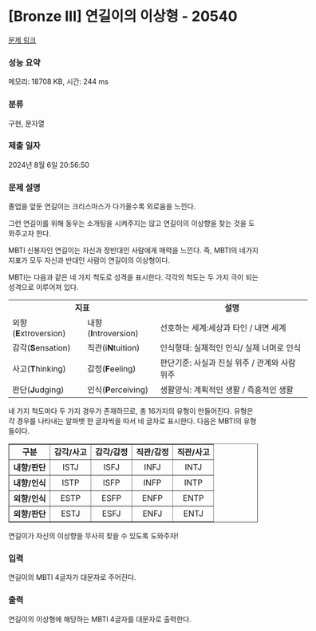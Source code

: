 # [Bronze III] 연길이의 이상형 - 20540 

[문제 링크](https://www.acmicpc.net/problem/20540) 

### 성능 요약

메모리: 18708 KB, 시간: 244 ms

### 분류

구현, 문자열

### 제출 일자

2024년 8월 6일 20:56:50

### 문제 설명

<p>졸업을 앞둔 연길이는 크리스마스가 다가올수록 외로움을 느낀다.</p>

<p>그런 연길이를 위해 동우는 소개팅을 시켜주지는 않고 연길이의 이상향을 찾는 것을 도와주고자 한다.</p>

<p>MBTI 신봉자인 연길이는 자신과 정반대인 사람에게 매력을 느낀다. 즉, MBTI의 네가지 지표가 모두 자신과 반대인 사람이 연길이의 이상형이다.</p>

<p>MBTI는 다음과 같은 네 가지 척도로 성격을 표시한다. 각각의 척도는 두 가지 극이 되는 성격으로 이루어져 있다.</p>

<table class="table table-bordered" style="width:600px;">
	<tbody>
		<tr>
			<td colspan="2" rowspan="1" style="text-align: center;"><strong>지표</strong></td>
			<td colspan="2" rowspan="1" style="text-align: center;"><strong>설명</strong></td>
		</tr>
		<tr>
			<td>외향(<strong>E</strong>xtroversion)</td>
			<td>내향(<strong>I</strong>ntroversion)</td>
			<td colspan="2" rowspan="1">선호하는 세계:세상과 타인 / 내면 세계</td>
		</tr>
		<tr>
			<td>감각(<strong>S</strong>ensation)</td>
			<td>직관(i<strong>N</strong>tuition)</td>
			<td colspan="2" rowspan="1">인식형태: 실제적인 인식/ 실제 너머로 인식</td>
		</tr>
		<tr>
			<td>사고(<strong>T</strong>hinking)</td>
			<td>감정(<strong>F</strong>eeling)</td>
			<td colspan="2" rowspan="1">판단기준: 사실과 진실 위주 / 관계와 사람 위주</td>
		</tr>
		<tr>
			<td>판단(<strong>J</strong>udging)</td>
			<td>인식(<strong>P</strong>erceiving)</td>
			<td colspan="2" rowspan="1">생활양식: 계획적인 생활 / 즉흥적인 생활</td>
		</tr>
	</tbody>
</table>

<p>네 가지 척도마다 두 가지 경우가 존재하므로, 총 16가지의 유형이 만들어진다. 유형은 각 경우를 나타내는 알파벳 한 글자씩을 따서 네 글자로 표시한다. 다음은 MBTI의 유형들이다.</p>

<table border="1" cellpadding="1" cellspacing="1" class="table table-bordered" style="width: 500px;">
	<tbody>
		<tr>
			<td style="text-align: center;"><strong>구분</strong></td>
			<td style="text-align: center;"><strong>감각/사고</strong></td>
			<td style="text-align: center;"><strong>감각/감정</strong></td>
			<td style="text-align: center;"><strong>직관/감정</strong></td>
			<td style="text-align: center;"><strong>직관/사고</strong></td>
		</tr>
		<tr>
			<td style="text-align: center;"><strong>내향/판단</strong></td>
			<td style="text-align: center;">ISTJ</td>
			<td style="text-align: center;">ISFJ</td>
			<td style="text-align: center;">INFJ</td>
			<td style="text-align: center;">INTJ</td>
		</tr>
		<tr>
			<td style="text-align: center;"><strong>내향/인식</strong></td>
			<td style="text-align: center;">ISTP</td>
			<td style="text-align: center;">ISFP</td>
			<td style="text-align: center;">INFP</td>
			<td style="text-align: center;">INTP</td>
		</tr>
		<tr>
			<td style="text-align: center;"><strong>외향/인식</strong></td>
			<td style="text-align: center;">ESTP</td>
			<td style="text-align: center;">ESFP</td>
			<td style="text-align: center;">ENFP</td>
			<td style="text-align: center;">ENTP</td>
		</tr>
		<tr>
			<td style="text-align: center;"><strong>외향/판단</strong></td>
			<td style="text-align: center;">ESTJ</td>
			<td style="text-align: center;">ESFJ</td>
			<td style="text-align: center;">ENFJ</td>
			<td style="text-align: center;">ENTJ</td>
		</tr>
	</tbody>
</table>

<p>연길이가 자신의 이상향을 무사히 찾을 수 있도록 도와주자!</p>

### 입력 

 <p>연길이의 MBTI 4글자가 대문자로 주어진다.</p>

### 출력 

 <p>연길이의 이상형에 해당하는 MBTI 4글자를  대문자로 출력한다.</p>

